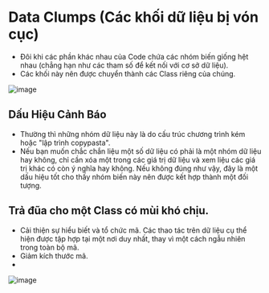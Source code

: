 # Data Clumps (Các khối dữ liệu bị vón cục)

- Đôi khi các phần khác nhau của Code chứa các nhóm biến giống hệt nhau (chẳng hạn như các tham số để kết nối với cơ sở dữ liệu). 
- Các khối này nên được chuyển thành các Class riêng của chúng.

![image](https://user-images.githubusercontent.com/63473793/121805966-de702c80-cc77-11eb-82c8-90c42e26ace1.png)

## Dấu Hiệu Cảnh Báo
- Thường thì những nhóm dữ liệu này là do cấu trúc chương trình kém hoặc "lập trình copypasta".
- Nếu bạn muốn chắc chắn liệu một số dữ liệu có phải là một nhóm dữ liệu hay không, chỉ cần xóa một trong các giá trị dữ liệu và xem liệu các giá trị khác có còn ý nghĩa hay không. Nếu không đúng như vậy, đây là một dấu hiệu tốt cho thấy nhóm biến này nên được kết hợp thành một đối tượng.
## Trả đũa cho một Class có mùi khó chịu.
- Cải thiện sự hiểu biết và tổ chức mã. Các thao tác trên dữ liệu cụ thể hiện được tập hợp tại một nơi duy nhất, thay vì một cách ngẫu nhiên trong toàn bộ mã.
- Giảm kích thước mã.
- 
 ![image](https://user-images.githubusercontent.com/63473793/121806024-327b1100-cc78-11eb-9447-eb166d2b85bd.png)